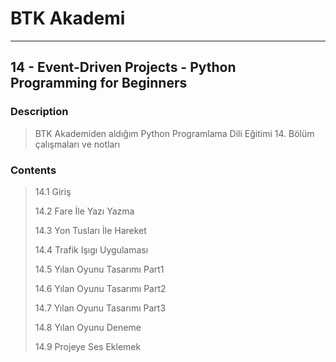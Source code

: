 # BTK Akademi
___

## 14 - Event-Driven Projects - Python Programming for Beginners

### Description
> BTK Akademiden aldığım Python Programlama Dili Eğitimi 14. Bölüm çalışmaları ve notları

### Contents
> 14.1 Giriş
> 
> 14.2 Fare İle Yazı Yazma
> 
> 14.3 Yon Tusları İle Hareket
> 
> 14.4 Trafik Işıgı Uygulaması
> 
> 14.5 Yılan Oyunu Tasarımı Part1
> 
> 14.6 Yılan Oyunu Tasarımı Part2
> 
> 14.7 Yılan Oyunu Tasarımı Part3
> 
> 14.8 Yılan Oyunu Deneme
> 
> 14.9 Projeye Ses Eklemek